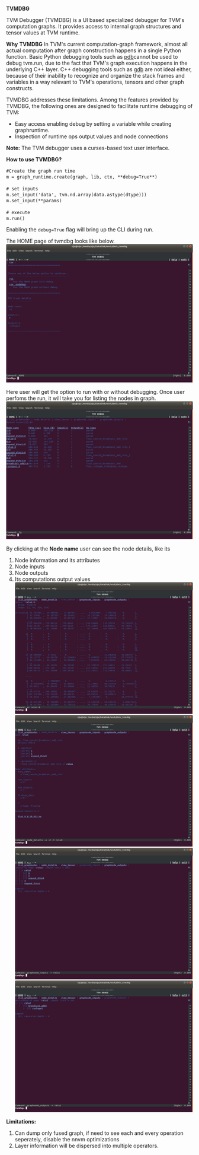 **TVMDBG**

TVM Debugger (TVMDBG) is a UI based specialized debugger for TVM&#39;s computation graphs. It provides access to internal graph structures and tensor values at TVM runtime.

**Why**  **TVMDBG**
In TVM&#39;s current computation-graph framework, almost all actual computation after graph construction happens in a single Python function. Basic Python debugging tools such as [pdb](https://docs.python.org/2/library/pdb.html)cannot be used to debug tvm.run, due to the fact that TVM&#39;s graph execution happens in the underlying C++ layer. C++ debugging tools such as [gdb](https://www.gnu.org/software/gdb/) are not ideal either, because of their inability to recognize and organize the stack frames and variables in a way relevant to TVM&#39;s operations, tensors and other graph constructs.

TVMDBG addresses these limitations. Among the features provided by TVMDBG, the following ones are designed to facilitate runtime debugging of TVM:
- Easy access enabling debug by setting a variable while creating graphruntime.
- Inspection of runtime ops output values and node connections

**Note:** The TVM debugger uses a curses-based text user interface.

**How to use TVMDBG?**
```
#Create the graph run time
m = graph_runtime.create(graph, lib, ctx, **debug=True**)

# set inputs
m.set_input('data', tvm.nd.array(data.astype(dtype)))
m.set_input(**params)

# execute
m.run()
```
Enabling the ```debug=True``` flag will bring up the CLI during run.

The HOME page of tvmdbg looks like below.
 ![picture](_images/tvm_dbg1.png)
 
Here user will get the option to run with or without debugging.
Once user perfoms the run, it will take you for listing the nodes in graph.
 ![picture](_images/tvm_dbg2.png)
 
By clicking at the **Node name** user can see the node details, like its 
1. Node information and its attributes
2. Node inputs
3. Node outputs
4. Its computations output values
 ![picture](_images/tvm_dbg3.png)
 ![picture](_images/tvm_dbg4.png)
 ![picture](_images/tvm_dbg5.png)
 ![picture](_images/tvm_dbg6.png)


**Limitations:**
1. Can dump only fused graph, if need to see each and every operation seperately, disable the nnvm optimizations
2. Layer information will be dispersed into multiple operators.
